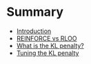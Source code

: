 # Summary

- [Introduction](./introduction.md)
- [REINFORCE vs RLOO](./reinforce_vs_rloo.md)
- [What is the KL penalty?](./what_is_the_kl_penalty.md)
- [Tuning the KL penalty](./tuning_the_kl_penalty.md)
